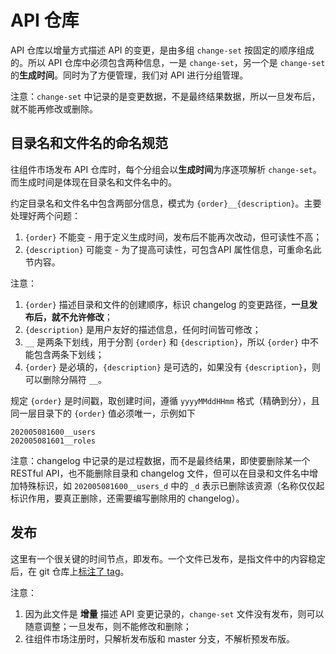 # API 仓库

API 仓库以增量方式描述 API 的变更，是由多组 `change-set` 按固定的顺序组成的。所以 API 仓库中必须包含两种信息，一是 `change-set`，另一个是 `change-set` 的**生成时间**。同时为了方便管理，我们对 API 进行分组管理。

注意：`change-set` 中记录的是变更数据，不是最终结果数据，所以一旦发布后，就不能再修改或删除。

## 目录名和文件名的命名规范

往组件市场发布 API 仓库时，每个分组会以**生成时间**为序逐项解析 `change-set`。而生成时间是体现在目录名和文件名中的。

约定目录名和文件名中包含两部分信息，模式为 `{order}__{description}`。主要处理好两个问题：

1. `{order}` 不能变 - 用于定义生成时间，发布后不能再次改动，但可读性不高；
2. `{description}` 可能变 - 为了提高可读性，可包含API 属性信息，可重命名此节内容。

注意：

1. `{order}` 描述目录和文件的创建顺序，标识 changelog 的变更路径，**一旦发布后，就不允许修改**；
2. `{description}` 是用户友好的描述信息，任何时间皆可修改；
3. `__` 是两条下划线，用于分割 `{order}` 和 `{description}`，所以 `{order}` 中不能包含两条下划线；
4. `{order}` 是必填的，`{description}` 是可选的，如果没有 `{description}`，则可以删除分隔符 `__`。

规定 `{order}` 是时间戳，取创建时间，遵循 `yyyyMMddHHmm` 格式（精确到分），且同一层目录下的 `{order}` 值必须唯一，示例如下

```text
202005081600__users
202005081601__roles
```

注意：changelog 中记录的是过程数据，而不是最终结果，即使要删除某一个 RESTful API，也不能删除目录和 changelog 文件，但可以在目录和文件名中增加特殊标识，如 `202005081600__users_d` 中的 `_d` 表示已删除该资源（名称仅仅起标识作用，要真正删除，还需要编写删除用的 changelog）。

## 发布

这里有一个很关键的时间节点，即发布。一个文件已发布，是指文件中的内容稳定后，在 git 仓库上[标注了 tag](https://git-scm.com/docs/git-tag)。

注意：

1. 因为此文件是 **增量** 描述 API 变更记录的，`change-set` 文件没有发布，则可以随意调整；一旦发布，则不能修改和删除；
2. 往组件市场注册时，只解析发布版和 master 分支，不解析预发布版。
